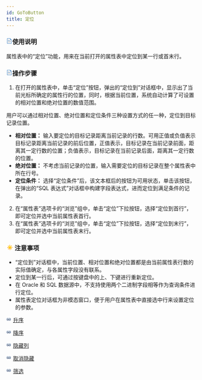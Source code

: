 ```yaml
---
id: GoToButton
title: 定位
---
```

### ![](../../img/read.gif)使用说明

属性表中的“定位”功能，用来在当前打开的属性表中定位到某一行或首末行。

### ![](../../img/read.gif)操作步骤

1. 在打开的属性表中，单击“定位”按钮，弹出的“定位到”对话框中，显示出了当前光标所确定的属性行的位置，同时，根据当前位置，系统自动计算了可设置的相对位置和绝对位置的数值范围。 

用户可以通过相对位置、绝对位置和定位条件三种设置方式的任一种，定位到目标记录位置。

  * **相对位置：** 输入要定位的目标记录距离当前记录的行数。可用正值或负值表示目标记录距离当前记录的前后位置，正值表示，目标记录在当前记录前面，距离其一定行数的位置；负值表示，目标记录在当前记录后面，距离其一定行数的位置。
  * **绝对位置：** 不考虑当前记录的位置，输入需要定位的目标记录在整个属性表中所在行号。
  * **定位条件：** 选择“定位条件”后，该文本框后的按钮为可用状态，单击该按钮，在弹出的“SQL 表达式”对话框中构建字段表达式，进而定位到满足条件的记录。

2. 在“属性表”选项卡的“浏览”组中，单击“定位”下拉按钮，选择“定位到首行”，即可定位并选中当前属性表首行。
3. 在“属性表”选项卡的“浏览”组中，单击“定位”下拉按钮，选择“定位到末行”，即可定位并选中当前属性表末行。

### ![](../../img/note.png)注意事项

* “定位到”对话框中，当前位置、相对位置和绝对位置都是由当前属性表行数的实际值确定，与各属性字段没有联系。
* 定位到某一行后，可通过按键盘中的上、下键进行重新定位。
* 在 Oracle 和 SQL 数据源中，不支持使用两个二进制字段相等作为查询条件进行定位。
* 属性表定位对话框为非模态窗口，便于用户在属性表中直接选中行来设置定位的参数。

![](../../img/smalltitle.png) [升序](SortOrderAscendingButton.html)

![](../../img/smalltitle.png) [降序](SortOrderDescendingButton.html)

![](../../img/smalltitle.png) [隐藏列](HideButton.html)

![](../../img/smalltitle.png) [取消隐藏](CancelHideButton.html)

![](../../img/smalltitle.png) [筛选](FilterButton.html)


